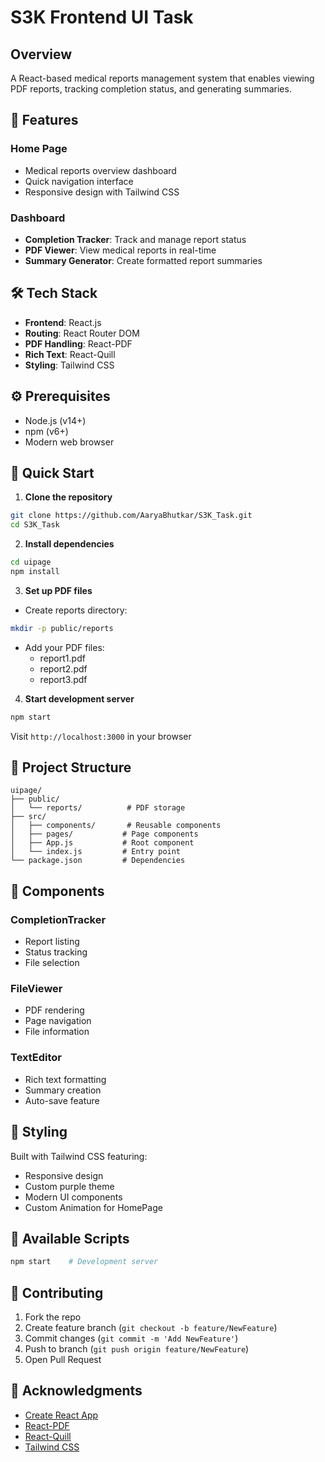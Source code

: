 # S3K Frontend UI Task

## Overview
A React-based medical reports management system that enables viewing PDF reports, tracking completion status, and generating summaries.

## 🚀 Features

### Home Page
- Medical reports overview dashboard
- Quick navigation interface
- Responsive design with Tailwind CSS

### Dashboard
- **Completion Tracker**: Track and manage report status
- **PDF Viewer**: View medical reports in real-time
- **Summary Generator**: Create formatted report summaries

## 🛠 Tech Stack

- **Frontend**: React.js
- **Routing**: React Router DOM
- **PDF Handling**: React-PDF
- **Rich Text**: React-Quill
- **Styling**: Tailwind CSS

## ⚙️ Prerequisites

- Node.js (v14+)
- npm (v6+)
- Modern web browser

## 🚀 Quick Start

1. **Clone the repository**
```bash
git clone https://github.com/AaryaBhutkar/S3K_Task.git
cd S3K_Task
```

2. **Install dependencies**
```bash
cd uipage
npm install
```

3. **Set up PDF files**
- Create reports directory:
```bash
mkdir -p public/reports
```
- Add your PDF files:
  - report1.pdf
  - report2.pdf
  - report3.pdf

4. **Start development server**
```bash
npm start
```

Visit `http://localhost:3000` in your browser

## 📁 Project Structure

```
uipage/
├── public/
│   └── reports/          # PDF storage
├── src/
│   ├── components/       # Reusable components
│   ├── pages/           # Page components
│   ├── App.js           # Root component
│   └── index.js         # Entry point
└── package.json         # Dependencies
```

## 🧩 Components

### CompletionTracker
- Report listing
- Status tracking
- File selection

### FileViewer
- PDF rendering
- Page navigation
- File information

### TextEditor
- Rich text formatting
- Summary creation
- Auto-save feature

## 🎨 Styling

Built with Tailwind CSS featuring:
- Responsive design
- Custom purple theme
- Modern UI components
- Custom Animation for HomePage
## 📜 Available Scripts

```bash
npm start    # Development server
```

## 🤝 Contributing

1. Fork the repo
2. Create feature branch (`git checkout -b feature/NewFeature`)
3. Commit changes (`git commit -m 'Add NewFeature'`)
4. Push to branch (`git push origin feature/NewFeature`)
5. Open Pull Request

## 🙏 Acknowledgments

- [Create React App](https://create-react-app.dev/)
- [React-PDF](https://react-pdf.org/)
- [React-Quill](https://github.com/zenoamaro/react-quill)
- [Tailwind CSS](https://tailwindcss.com/)

